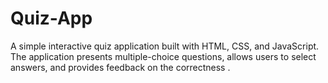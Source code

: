 # Quiz-App
A simple interactive quiz application built with HTML, CSS, and JavaScript. The application presents multiple-choice questions, allows users to select answers, and provides feedback on the correctness .
